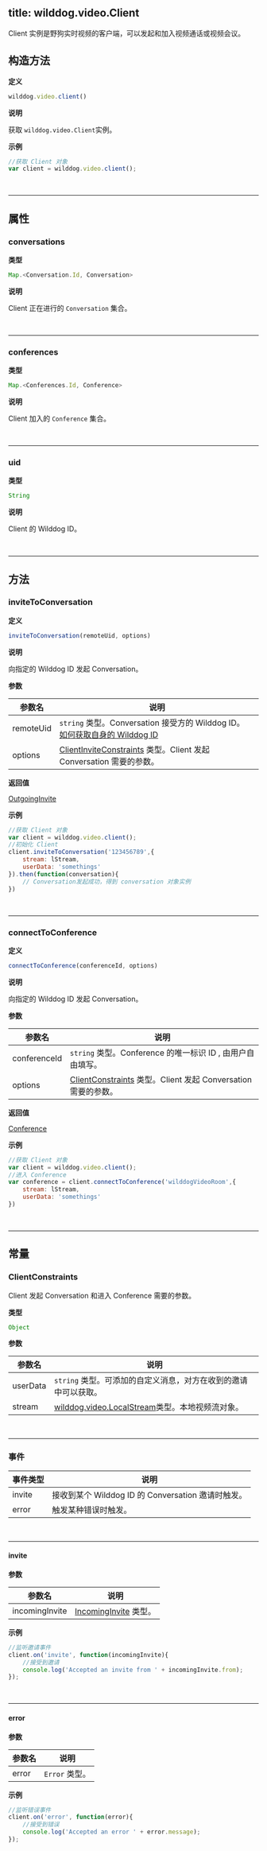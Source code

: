 
title: wilddog.video.Client
---

Client 实例是野狗实时视频的客户端，可以发起和加入视频通话或视频会议。

## 构造方法

**定义**

```js
wilddog.video.client()
```

**说明**

获取 `wilddog.video.Client`实例。

**示例**

```js
//获取 Client 对象
var client = wilddog.video.client();
```

</br>

---

## 属性

### conversations

**类型**

```js
Map.<Conversation.Id, Conversation>
```

**说明**

Client 正在进行的 `Conversation` 集合。

</br>

---

### conferences

**类型**

```js
Map.<Conferences.Id, Conference>
```

**说明**

Client 加入的 `Conference` 集合。

</br>

---

### uid

**类型**

```js
String
```

**说明**

Client 的 Wilddog ID。

</br>

---

## 方法

### inviteToConversation

**定义**

```js
inviteToConversation(remoteUid, options)
```

**说明**

向指定的 Wilddog ID 发起 Conversation。

**参数**

| 参数名 | 说明 |
|---|---|
| remoteUid | `string` 类型。Conversation 接受方的 Wilddog ID。<br>[如何获取自身的 Wilddog ID](/video/Web/resources/tutorial.html#2-用户身份认证) |
| options | [ClientInviteConstraints](/video/Web/api/wilddogVideoClient.html#ClientConstraints) 类型。Client 发起 Conversation 需要的参数。|

**返回值**

[OutgoingInvite](/video/Web/api/outgoingInvite.html)

**示例**

```js
//获取 Client 对象
var client = wilddog.video.client();
//初始化 Client
client.inviteToConversation('123456789',{
    stream: lStream,
    userData: 'somethings'
}).then(function(conversation){
    // Conversation发起成功，得到 conversation 对象实例
})
```

</br>

---

### connectToConference

**定义**

```js
connectToConference(conferenceId, options)
```

**说明**

向指定的 Wilddog ID 发起 Conversation。

**参数**

| 参数名 | 说明 |
|---|---|
| conferenceId | `string` 类型。Conference 的唯一标识 ID , 由用户自由填写。 |
| options | [ClientConstraints](/video/Web/api/wilddogVideoClient.html#ClientConstraints) 类型。Client 发起 Conversation 需要的参数。|

**返回值**

[Conference](/video/Web/api/conference.html)

**示例**

```js
//获取 Client 对象
var client = wilddog.video.client();
//进入 Conference
var conference = client.connectToConference('wilddogVideoRoom',{
    stream: lStream,
    userData: 'somethings'
})
```

</br>

---

## 常量

### ClientConstraints

Client 发起 Conversation 和进入 Conference 需要的参数。

**类型**

```js
Object
```

**参数**

| 参数名 | 说明 |
|---|---|
| userData | `string` 类型。可添加的自定义消息，对方在收到的邀请中可以获取。 |
| stream | [wilddog.video.LocalStream](/video/Web/api/localStream.html)类型。本地视频流对象。 |

</br>

---

### 事件

| 事件类型 | 说明                                     |
| -------- | ---------------------------------------- |
| invite   | 接收到某个 Wilddog ID 的 Conversation 邀请时触发。 |
| error    | 触发某种错误时触发。                     |

</br>

---

#### invite

**参数**

| 参数名 | 说明 |
|---|---|
| incomingInvite | [IncomingInvite](/video/Web/api/incomingInvite.html) 类型。|

**示例**

```js
//监听邀请事件
client.on('invite', function(incomingInvite){
    //接受到邀请
    console.log('Accepted an invite from ' + incomingInvite.from);
});
```

</br>

---

#### error

**参数**

| 参数名 | 说明 |
|---|---|
| error | `Error` 类型。|

**示例**

```js
//监听错误事件
client.on('error', function(error){
    //接受到错误
    console.log('Accepted an error ' + error.message);
});
```
